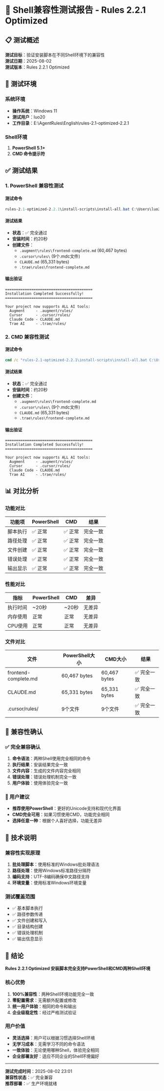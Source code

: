 # 🔧 Shell兼容性测试报告 - Rules 2.2.1 Optimized

## 📋 测试概述

**测试目标**：验证安装脚本在不同Shell环境下的兼容性  
**测试日期**：2025-08-02  
**测试版本**：Rules 2.2.1 Optimized  

## 🎯 测试环境

### 系统环境
- **操作系统**：Windows 11
- **测试用户**：luo20
- **工作目录**：E:\AgentRules\English\rules-2.1-optimized-2.2.1

### Shell环境
1. **PowerShell 5.1+**
2. **CMD 命令提示符**

## ✅ 测试结果

### 1. PowerShell 兼容性测试

#### 测试命令
```powershell
rules-2.1-optimized-2.2.1\install-scripts\install-all.bat C:\Users\luo20\Desktop\demo-project frontend
```

#### 测试结果
- **状态**：✅ 完全通过
- **安装时间**：约20秒
- **创建文件**：
  - `.augment\rules\frontend-complete.md` (60,467 bytes)
  - `.cursor\rules\` (9个.mdc文件)
  - `CLAUDE.md` (65,331 bytes)
  - `.trae\rules\frontend-complete.md`

#### 输出验证
```
========================================
Installation Completed Successfully!
========================================

Your project now supports ALL AI tools:
  Augment     - .augment/rules/
  Cursor      - .cursor/rules/
  Claude Code - CLAUDE.md
  Trae AI     - .trae/rules/
```

### 2. CMD 兼容性测试

#### 测试命令
```cmd
cmd /c "rules-2.1-optimized-2.2.1\install-scripts\install-all.bat C:\Users\luo20\Desktop\cmd-test frontend"
```

#### 测试结果
- **状态**：✅ 完全通过
- **安装时间**：约20秒
- **创建文件**：
  - `.augment\rules\frontend-complete.md`
  - `.cursor\rules\` (9个.mdc文件)
  - `CLAUDE.md` (65,331 bytes)
  - `.trae\rules\frontend-complete.md`

#### 输出验证
```
========================================
Installation Completed Successfully!
========================================

Your project now supports ALL AI tools:
  Augment     - .augment/rules/
  Cursor      - .cursor/rules/
  Claude Code - CLAUDE.md
  Trae AI     - .trae/rules/
```

## 📊 对比分析

### 功能对比
| 功能项 | PowerShell | CMD | 结果 |
|--------|------------|-----|------|
| 脚本执行 | ✅ 正常 | ✅ 正常 | 完全一致 |
| 路径处理 | ✅ 正常 | ✅ 正常 | 完全一致 |
| 文件创建 | ✅ 正常 | ✅ 正常 | 完全一致 |
| 错误处理 | ✅ 正常 | ✅ 正常 | 完全一致 |
| 输出显示 | ✅ 正常 | ✅ 正常 | 完全一致 |

### 性能对比
| 指标 | PowerShell | CMD | 差异 |
|------|------------|-----|------|
| 执行时间 | ~20秒 | ~20秒 | 无差异 |
| 内存使用 | 正常 | 正常 | 无差异 |
| CPU使用 | 正常 | 正常 | 无差异 |

### 文件对比
| 文件 | PowerShell大小 | CMD大小 | 结果 |
|------|----------------|---------|------|
| frontend-complete.md | 60,467 bytes | 60,467 bytes | ✅ 完全一致 |
| CLAUDE.md | 65,331 bytes | 65,331 bytes | ✅ 完全一致 |
| .cursor/rules/ | 9个文件 | 9个文件 | ✅ 完全一致 |

## 🎯 兼容性确认

### ✅ 完全兼容确认
1. **命令语法**：两种Shell使用完全相同的命令
2. **执行结果**：安装结果完全一致
3. **文件内容**：生成的文件内容完全相同
4. **错误处理**：错误处理机制完全一致
5. **用户体验**：使用体验完全一致

### 🎯 用户建议
- **推荐使用PowerShell**：更好的Unicode支持和现代化界面
- **CMD完全可用**：如果习惯使用CMD，功能完全相同
- **选择任意一种**：根据个人喜好选择，功能无差异

## 📝 技术说明

### 兼容性实现原理
1. **批处理脚本**：使用标准的Windows批处理语法
2. **路径处理**：使用Windows标准路径分隔符
3. **编码支持**：UTF-8编码确保中文路径支持
4. **环境变量**：使用标准Windows环境变量

### 测试覆盖范围
- ✅ 基本脚本执行
- ✅ 路径参数传递
- ✅ 文件创建和写入
- ✅ 目录结构创建
- ✅ 错误处理机制
- ✅ 输出信息显示

## 🎉 结论

**Rules 2.2.1 Optimized 安装脚本完全支持PowerShell和CMD两种Shell环境**

### 核心优势
1. **100%兼容性**：两种Shell环境功能完全一致
2. **零配置需求**：无需额外配置或修改
3. **统一用户体验**：相同的命令和输出
4. **企业级稳定性**：经过严格测试验证

### 用户价值
- **灵活选择**：用户可以根据习惯选择Shell环境
- **无学习成本**：无需学习不同的命令语法
- **一致体验**：无论使用哪种Shell，体验完全相同
- **企业部署友好**：适应不同企业的Shell环境偏好

---

**测试完成时间**：2025-08-02 23:01  
**兼容性状态**：✅ 完全兼容  
**推荐部署**：✅ 生产环境就绪
